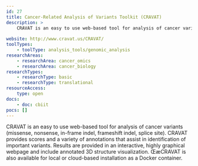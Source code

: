 ```yaml
---
id: 27
title: Cancer-Related Analysis of Variants Toolkit (CRAVAT)
description: >
    CRAVAT is an easy to use web-based tool for analysis of cancer variants (missense, nonsense, in-frame indel, frameshift indel, splice site). 
    
website: http://www.cravat.us/CRAVAT/
toolTypes:
    - toolType: analysis_tools/genomic_analysis
researchAreas:
    - researchArea: cancer_omics
    - researchArea: cancer_biology
researchTypes:
    - researchType: basic
    - researchType: translational
resourceAccess:
    type: open
docs:
    - doc: cbiit
pocs: []        
---
```

CRAVAT is an easy to use web-based tool for analysis of cancer variants (missense, nonsense, in-frame indel, frameshift indel, splice site). CRAVAT provides scores and a variety of annotations that assist in identification of important variants. Results are provided in an interactive, highly graphical webpage and include annotated 3D structure visualization. ŒæCRAVAT is also available for local or cloud-based installation as a Docker container.

